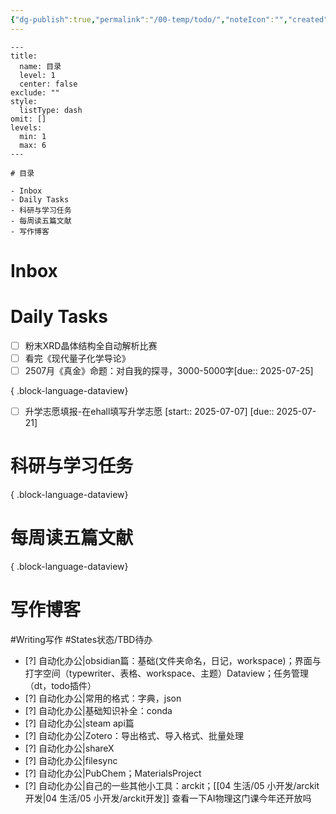 ```yaml
---
{"dg-publish":true,"permalink":"/00-temp/todo/","noteIcon":"","created":"2025-02-15T23:41","updated":"2025-07-03T11:29"}
---
```



```insta-toc
---
title:
  name: 目录
  level: 1
  center: false
exclude: ""
style:
  listType: dash
omit: []
levels:
  min: 1
  max: 6
---

# 目录

- Inbox
- Daily Tasks
- 科研与学习任务
- 每周读五篇文献
- 写作博客
```
# Inbox
# Daily Tasks
- [ ] 粉末XRD晶体结构全自动解析比赛
- [ ] 看完《现代量子化学导论》
- [ ] 2507月《真金》命题：对自我的探寻，3000-5000字[due:: 2025-07-25]

{ .block-language-dataview}
- [ ] 升学志愿填报-在ehall填写升学志愿 [start:: 2025-07-07] [due:: 2025-07-21]


# 科研与学习任务

{ .block-language-dataview}
# 每周读五篇文献

{ .block-language-dataview}

# 写作博客
#Writing写作 #States状态/TBD待办 
- [?] 自动化办公|obsidian篇：基础(文件夹命名，日记，workspace)；界面与打字空间（typewriter、表格、workspace、主题）Dataview；任务管理（dt，todo插件）
- [?] 自动化办公|常用的格式：字典，json
- [?] 自动化办公|基础知识补全：conda
- [?] 自动化办公|steam api篇
- [?] 自动化办公|Zotero：导出格式、导入格式、批量处理
- [?] 自动化办公|shareX
- [?] 自动化办公|filesync
- [?] 自动化办公|PubChem；MaterialsProject
- [?] 自动化办公|自己的一些其他小工具：arckit；[[04 生活/05 小开发/arckit开发\|04 生活/05 小开发/arckit开发]]
查看一下AI物理这门课今年还开放吗
